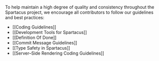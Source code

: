 To help maintain a high degree of quality and consistency throughout the Spartacus project, we encourage all contributors to follow our guidelines and best practices:

- [[Coding Guidelines]]
- [[Development Tools for Spartacus]]
- [[Definition Of Done]]
- [[Commit Message Guidelines]]
- [[Type Safety in Spartacus]]
- [[Server–Side Rendering Coding Guidelines]]

